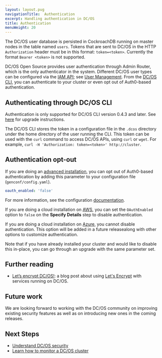 ```yaml
---
layout: layout.pug
navigationTitle:  Authentication
excerpt: Handling authentication in DC/OS
title: Authentication
menuWeight: 20
---
```


<!-- The source repository for this topic is https://github.com/dcos/dcos-docs-site -->


The DC/OS user database is persisted in CockroachDB running on master nodes in the table named `users`. Tokens that are sent to DC/OS in the HTTP `Authorization` header must be in this format: `token=<token>`. Currently the format `Bearer <token>` is not supported.

DC/OS Open Source provides user authentication through Admin Router, which is the only authenticator in the system. Different DC/OS user types can be configured via the [IAM API](/1.13/security/oss/iam-api/); see [User Management](/1.13/security/oss/user-management/). From the [DC/OS CLI](/1.13/cli), you can authenticate to your cluster or even opt out of Auth0-based authentication. 


## <a name="log-in-cli"></a>Authenticating through DC/OS CLI

Authentication is only supported for DC/OS CLI version 0.4.3 and later. See [here](/1.13/cli/update/) for upgrade instructions.

The DC/OS CLI stores the token in a configuration file in the `.dcos` directory under the home directory of the user running the CLI. This token can be used with the `curl` command to access DC/OS APIs, using `curl` or `wget`. For example, `curl -H 'Authorization: token=<token>' http://cluster`.


## Authentication opt-out

If you are doing an [advanced installation](/1.13/installing/production/deploying-dcos/installation/), you can opt out of Auth0-based authentication by adding this parameter to your configuration file (`genconf/config.yaml`). 

```yaml
oauth_enabled: 'false'
```
For more information, see the configuration [documentation](/1.13/installing/production/advanced-configuration/configuration-reference/).

If you are doing a cloud installation on [AWS](/1.13/installing/oss/cloud/aws/), you can set the `OAuthEnabled` option to `false` on the **Specify Details** step to disable authentication.

If you are doing a cloud installation on [Azure](/1.13/installing/evaluation/azure/), you cannot disable authentication. This option will be added in a future releasealong with other options to customize authentication.

Note that if you have already installed your cluster and would like to disable this in-place, you can go through an upgrade with the same parameter set.


## Further reading

- [Let’s encrypt DC/OS!](https://mesosphere.com/blog/2016/04/06/lets-encrypt-dcos/):
  a blog post about using [Let's Encrypt](https://letsencrypt.org/) with
  services running on DC/OS.

## Future work

We are looking forward to working with the DC/OS community on improving existing
security features as well as on introducing new ones in the coming releases.

## Next Steps

- [Understand DC/OS security](/1.13/administering-clusters/)
- [Learn how to monitor a DC/OS cluster](/1.13/monitoring/)

 [1]: https://en.wikipedia.org/wiki/STARTTLS
